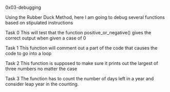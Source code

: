 0x03-debugging

Using the Rubber Duck Method, here I am going to debug several functions based on stipulated instructions

Task 0
This will  test that the function positive_or_negative() gives the correct output when given a case of 0

Task 1
This function will comment out a part of the code that causes the code to go into a loop

Task 2
This function is supposed to make sure it prints out the largest of three numbers no matter the case 

Task 3
The function has to count the number of days left in a year and consider leap year in the counting.

